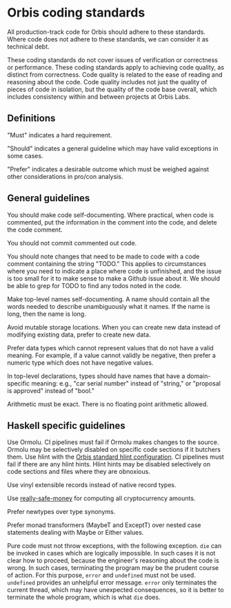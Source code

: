 # Orbis coding standards

All production-track code for Orbis should adhere to these standards. Where code
does not adhere to these standards, we can consider it as technical debt.

These coding standards do not cover issues of verification or correctness
or performance. These coding standards apply to achieving code quality, as distinct
from correctness. Code quality is related to the ease of reading and reasoning
about the code. Code quality includes not just the quality of pieces of code in
isolation, but the quality of the code base overall, which includes consistency within and between projects at Orbis Labs.

## Definitions

"Must" indicates a hard requirement.

"Should" indicates a general guideline which may have valid exceptions in some cases.

"Prefer" indicates a desirable outcome which must be weighed against other considerations
in pro/con analysis.

## General guidelines

You should make code self-documenting. Where practical, when code is commented, put
the information in the comment into the code, and delete the code comment.

You should not commit commented out code.

You should note changes that need to be made to code with a code comment containing
the string "TODO." This applies to circumstances where you need to indicate a place
where code is unfinished, and the issue is too small for it to make sense to make
a Github issue about it. We should be able to grep for TODO to find any todos noted
in the code.

Make top-level names self-documenting. A name should contain all the words needed
to describe unambiguously what it names. If the name is long, then the name is long.

Avoid mutable storage locations. When you can create new data instead of modifying
existing data, prefer to create new data.

Prefer data types which cannot represent values that do not have a valid meaning.
For example, if a value cannot validly be negative, then prefer a numeric type which
does not have negative values.

In top-level declarations, types should have names that have a domain-specific
meaning: e.g., "car serial number" instead of "string," or "proposal is approved"
instead of "bool."

Arithmetic must be exact. There is no floating point arithmetic allowed.

## Haskell specific guidelines

Use Ormolu. CI pipelines must fail if Ormolu makes changes to the source. Ormolu
may be selectively disabled on specific code sections if it butchers them.
Use hlint with the [Orbis standard hlint configuration](https://github.com/Orbis-Tertius/standards/blob/master/hlint.yaml).
CI pipelines must fail if there
are any hlint hints. Hlint hints may be disabled selectively on code sections and
files where they are obnoxious.

Use vinyl extensible records instead of native record types.

Use [really-safe-money](https://github.com/NorfairKing/really-safe-money) for
computing all cryptocurrency amounts.

Prefer newtypes over type synonyms.

Prefer monad transformers (MaybeT and ExceptT) over
nested case statements dealing with Maybe or Either values.

Pure code must not throw exceptions, with the following
exception. `die` can be invoked in cases which are logically
impossible. In such cases it is not clear how to proceed,
because the engineer's reasoning about the code is wrong.
In such cases, terminating the program may be the prudent
course of action. For this purpose, `error` and `undefined`
must not be used. `undefined` provides an unhelpful error
message. `error` only terminates the current thread, which
may have unexpected consequences, so it is better to terminate
the whole program, which is what `die` does.
